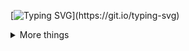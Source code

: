 [![Typing SVG](https://readme-typing-svg.demolab.com?font=JetBrains+Mono&size=36&pause=1000&color=0077b6&multiline=true&width=950&height=150&lines=Hi%2C+I'm+Abbas+%F0%9F%91%8B%F0%9F%8F%BC;A+Python,+Flutter,+and+WebDev+Enthusiast.)](https://git.io/typing-svg)
<details>
  <summary> More things </summary>
  <br>
  <p align="center">
    <a href= "https://github.com/a-endari/github-readme-stats"><img src= "https://github-readme-stats.vercel.app/api/top-langs/?username=Rolemodel01291&layout=compact" /></a>
  </p>
  <p>
    - 🌱 I’m currently learning Flutter.<br/>
    - 🤔 I’m looking for a stable, long-term full time job<br/>
    - 💬 Ask me about Flatter, Dart, Django and Flask.<br/>
    - ⚡ Fun fact: I love sci-fi<br/>
  </p> 
  
</details>
